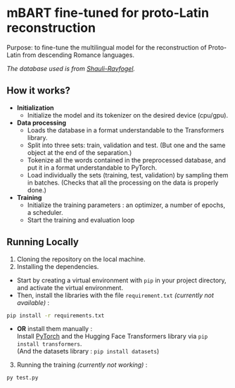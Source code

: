 # mBART fine-tuned for proto-Latin reconstruction
Purpose: to fine-tune the multilingual model for the reconstruction of Proto-Latin from descending Romance languages.

*The database used is from [Shauli-Ravfogel](https://github.com/shauli-ravfogel/Latin-Reconstruction-NAACL).*

## How it works?

- **Initialization**
  - Initialize the model and its tokenizer on the desired device (cpu/gpu).
- **Data processing**
  - Loads the database in a format understandable to the Transformers library.
  - Split into three sets: train, validation and test. (But one and the same object at the end of the separation.)
  - Tokenize all the words contained in the preprocessed database, and put it in a format understandable to PyTorch.
  - Load individually the sets (training, test, validation) by sampling them in batches. (Checks that all the processing on the data is properly done.)
- **Training**
  - Initialize the training parameters : an optimizer, a number of epochs, a scheduler. 
  - Start the training and evaluation loop

## Running Locally

1. Cloning the repository on the local machine.
2. Installing the dependencies.
 - Start by creating a virtual environment with `pip` in your project directory, and activate the virtual environment.
 - Then, install the libraries with the file `requirement.txt` *(currently not available)* :
 ```bash 
 pip install -r requirements.txt
 ```
 
 - **OR** install them manually :<br> 
 Install [PyTorch](https://pytorch.org/get-started/locally/) and the Hugging Face Transformers library via `pip install transformers`.<br>
 (And the datasets library : `pip install datasets`) 

3. Running the training *(currently not working)* :
```bash
py test.py
```
